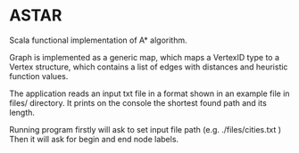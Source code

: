 # ASTAR
Scala functional implementation of A* algorithm.

Graph is implemented as a generic map, which maps a VertexID type to a Vertex structure, which
contains a list of edges with distances and heuristic function values.


The application reads an input txt file in a format shown in an example file in files/ directory.
It prints on the console the shortest found path and its length.

Running program firstly will ask to set input file path (e.g. ./files/cities.txt )
Then it will ask for begin and end node labels.
